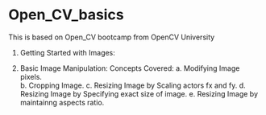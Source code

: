 # Open_CV_basics
This is based on Open_CV bootcamp from OpenCV University

1. Getting Started with Images:
   
2. Basic Image Manipulation:
   Concepts Covered:
      a. Modifying Image pixels.  
      b. Cropping Image.
      c. Resizing Image by Scaling actors fx and fy.
      d. Resizing Image by Specifying exact size of image.
      e. Resizing Image by maintainng aspects ratio.
 
